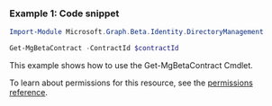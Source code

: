 ### Example 1: Code snippet

```powershellImport-Module Microsoft.Graph.Beta.Identity.DirectoryManagement

Get-MgBetaContract -ContractId $contractId
```
This example shows how to use the Get-MgBetaContract Cmdlet.
To learn about permissions for this resource, see the [permissions reference](/graph/permissions-reference).

